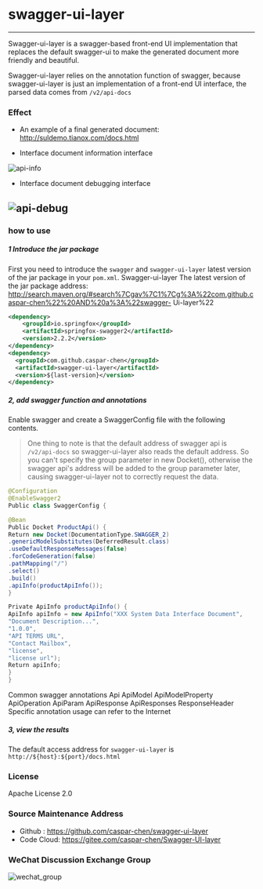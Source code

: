 # swagger-ui-layer

------

Swagger-ui-layer is a swagger-based front-end UI implementation that replaces the default swagger-ui to make the generated document more friendly and beautiful.

Swagger-ui-layer relies on the annotation function of swagger, because swagger-ui-layer is just an implementation of a front-end UI interface, the parsed data comes from `/v2/api-docs` 

### Effect

* An example of a final generated document: http://suldemo.tianox.com/docs.html

* Interface document information interface

![api-info](swagger-ui-layer/src/main/resources/examples/api-info.png)

* Interface document debugging interface

![api-debug](swagger-ui-layer/src/main/resources/examples/api-debug.png)
------

### how to use
##### 1 Introduce the jar package

First you need to introduce the `swagger` and `swagger-ui-layer` latest version of the jar package in your `pom.xml`.
Swagger-ui-layer The latest version of the jar package address: http://search.maven.org/#search%7Cgav%7C1%7Cg%3A%22com.github.caspar-chen%22%20AND%20a%3A%22swagger- Ui-layer%22
```xml
<dependency>
    <groupId>io.springfox</groupId>
    <artifactId>springfox-swagger2</artifactId>
    <version>2.2.2</version>
</dependency>
<dependency>
  <groupId>com.github.caspar-chen</groupId>
  <artifactId>swagger-ui-layer</artifactId>
  <version>${last-version}</version>
</dependency>
```

##### 2, add swagger function and annotations
Enable swagger and create a SwaggerConfig file with the following contents.
> One thing to note is that the default address of swagger api is `/v2/api-docs` so swagger-ui-layer also reads the default address.
So you can't specify the group parameter in new Docket(), otherwise the swagger api's address will be added to the group parameter later, causing swagger-ui-layer not to correctly request the data.
```java
@Configuration
@EnableSwagger2
Public class SwaggerConfig {

@Bean
Public Docket ProductApi() {
Return new Docket(DocumentationType.SWAGGER_2)
.genericModelSubstitutes(DeferredResult.class)
.useDefaultResponseMessages(false)
.forCodeGeneration(false)
.pathMapping("/")
.select()
.build()
.apiInfo(productApiInfo());
}

Private ApiInfo productApiInfo() {
ApiInfo apiInfo = new ApiInfo("XXX System Data Interface Document",
"Document Description...",
"1.0.0",
"API TERMS URL",
"Contact Mailbox",
"license",
"license url");
Return apiInfo;
}
}
```
Common swagger annotations
Api
ApiModel
ApiModelProperty
ApiOperation
ApiParam
ApiResponse
ApiResponses
ResponseHeader
Specific annotation usage can refer to the Internet

##### 3, view the results
The default access address for `swagger-ui-layer` is `http://${host}:${port}/docs.html`

### License
Apache License 2.0

### Source Maintenance Address
* Github : https://github.com/caspar-chen/swagger-ui-layer
* Code Cloud: https://gitee.com/caspar-chen/Swagger-UI-layer

### WeChat Discussion Exchange Group
![wechat_group](swagger-ui-layer/src/main/resources/examples/wechat_group.png)